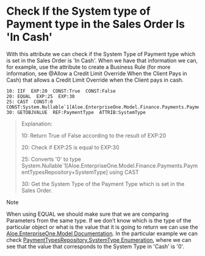 # Check If the System type of Payment type in the Sales Order Is 'In Cash'

With this attribute we can check if the System Type of  Payment type which is set in the Sales Order is 'In Cash'. When we have  that information we can, for example, use the attribute to create a  Business Rule (for more information, see @Allow a Credit Limit Override When the Client Pays in Cash) that allows a Credit Limit Override when the Client pays in cash.



```
10: IIF  EXP:20  CONST:True  CONST:False      
20: EQUAL  EXP:25  EXP:30                                
25: CAST  CONST:0  CONST:System.Nullable`1[Aloe.EnterpriseOne.Model.Finance.Payments.PaymentTypesRepository+SystemType]          
30: GETOBJVALUE  REF:PaymentType  ATTRIB:SystemType
```



> Explanation:
>
> 10: Return True of False according to the result of EXP:20
>
> 20: Check if EXP:25 is equal to EXP:30  
>
> 25: Converts '0' to type  System.Nullable`1[Aloe.EnterpriseOne.Model.Finance.Payments.PaymentTypesRepository+SystemType] using CAST
>
> 30: Get the System Type of the Payment Type which is set in the Sales Order.



 

> [!NOTE]
> When using EQUAL we should make sure that we are comparing Parameters  from the same type. 
> If we don’t know which is the type of the particular object or what is the value that it is going to return we can use the [Aloe.EnterpriseOne.Model Documentation](https://restdev.erp.bg/model/html/71286338-75b2-46ca-bc99-2b97fa1cf775.htm). 
> In the particular example we can check [PaymentTypesRepository.SystemType Enumeration](https://restdev.erp.bg/model/html/2fd52ed9-8c3d-8b99-c824-6574557864c0.htm), where we can see that the value that corresponds to the System Type in 'Cash' is '0'.
